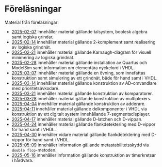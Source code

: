 # Föreläsningar

Material från föreläsningar:
* [2025-02-07](./2025-02-07/README.md) innehåller material gällande talsystem, boolesk algebra samt logiska grindar.
* [2025-02-14](./2025-02-14/README.md) innehåller material gällande 2-komplement samt realisering av logiska grindnät.
* [2025-02-21](./2025-02-21/README.md) innehåller material gällande Karnaugh-diagram för visuell minimering av logiska grindnät.
* [2025-02-28](./2025-02-28/README.md) innehåller material gällande installation av Quartus och ModelSim samt information
om elementära nyckelord i VHDL.
* [2025-03-07](./2025-03-07/README.md) innehåller material gällande en övning, som innefattas konstruktion
samt simulering av ett grindnät, både för hand samt i VHDL.
* [2025-03-14](./2025-03-14/README.md) innehåller material gällande konstruktion av AD-omvandlare med prioritetsavkodare.
* [2025-03-21](./2025-03-21/README.md) innehåller material gällande konstruktion av komparatorer.
* [2025-03-28](./2025-03-28/README.md) innehåller material gällande konstruktion av multiplexers.
* [2025-04-04](./2025-04-04/README.md) innehåller material gällande konstruktion av adderare.
* [2025-04-11](./2025-04-11/README.md) innehåller material gällande delkomponenter i VHDL via 
konstruktion av ett digitalt system innehållande 7-segmentsdisplayer.
* [2025-04-17](./2025-04-17/README.md) innehåller material gällande D-latchen och D-vippan.
* [2025-04-24](./2025-04-24/README.md) innehåller material gällande flankdetektering med D-vippor för hand samt i VHDL.
* [2025-04-30](./2025-04-30/README.md) innehåller vidare material gällande flankdetektering med D-vippor för hand samt i VHDL.
* [2025-05-09](./2025-05-09/README.md) innehåller information gällande metastabilitetsskydd via `double flop`-metoden.
* [2025-05-16](./2025-05-16/README.md) innehåller information gällande konstruktion av timerkretsar i hårdvara.